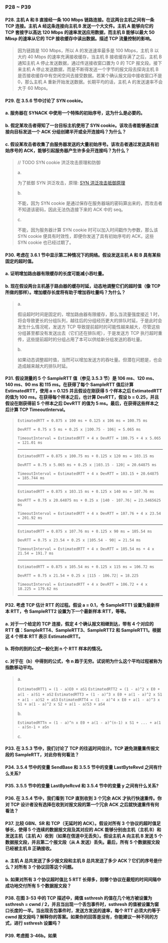 ### P28 ~ P39

#### P28. 主机 A 和 B 直接经一条 100 Mbps 链路连接。在这两台主机之间有一条 TCP 连接。主机 A 经这条连接向主机 B 发送一个大文件。主机 A 能够向它的 TCP 套接字以高达 120 Mbps 的速率发送应用数据，而主机 B 能够以最大 50 Mbsp 的速率从它的 TCP 接收缓存中读出数据。描述 TCP 流量控制的影响。

> 因为链路是 100 Mbps，所以 A 的发送速率最多是 100 Mbps，主机 B 以大约 40 Mbps 的速率充满接收缓存，当主机 B 接收缓存满了之后，主机 B 通知主机 A 停止发送数据，通过传送接收窗口置为 0 的 TCP 报文段。接下来主机 A 停止发送数据，而是不断得发送一个字节的报文段去探询主机 B 是否接收缓存中有空闲空间去接受数据。若某个确认报文段中接收窗口不是 0，那么主机 A 重新开始发送数据。长期平均的话，主机 A 的发送速率不会大于 60 Mbps。

#### P29. 在 3.5.6 节中讨论了 SYN cookie。
#### a. 服务器在 SYNACK 中使用一个特殊的初始序号，这为什么是必要的。
#### b. 假定某攻击者得知了一台目标主机使用了 SYN cookie。该攻击者能够通过直接向目标发送一个 ACK 分组创建半开或全开连接吗？为什么？
#### c. 假设某攻击者收集了由服务器发送的大量初始序号。该攻击者通过发送具有初始序号的 ACK，能够引起服务器产生许多全开连接吗？为什么？

> // TODO SYN cookie 洪泛攻击原理和防御
>
> a.
> 
> 为了抵御 SYN 洪泛攻击，原理: [SYN 洪泛攻击抵御原理](https://blog.csdn.net/bigtree_3721/article/details/77619119)
> 
> b.
> 
> 不能，因为 SYN cookie 是通过保存在服务器端的密码算出来的，而攻击者不知道该密码，因此无法伪造接下来的 ACK 中的 seq。
> 
> c.
> 
> 不能，因为服务器计算 SYN cookie 时可以加入时间戳作为参数，那么该 SYN cookie 便具有时效性，即便你发送了具有初始序号的 ACK，这些 SYN cookie 也已经过期了。

#### P30. 考虑在 3.6.1 节中显示第二种情况下的网络。假设发送主机 A 和 B 具有某些固定的超时值。
#### a. 证明增加路由器有限缓存的长度可能减小吞吐量。
#### b. 现在假设两台主机基于路由器的缓存时延，动态地调整它们的超时值（像 TCP 所做的那样）。增加缓存长度将有助于增加吞吐量吗？为什么？

> a.
> 
> 假设超时时间是固定的，增加路由器有限缓存，那么当流量强度接近 1 时，将会导致更长的分组队列，越往后的分组经历更大的排队时延，于是此时会发生什么情况呢，发送方 TCP 导致提前超时的可能性越来越大，尽管这些分组甚至都没有发送出去（它们还在排队呢），于是发送方 TCP 执行超时重传，这些提前超时的分组占用了本可以供给新分组发送的吞吐量。
> 
> b.
> 
> 如果动态调整超时值，当然可以增加发送方的吞吐量。但潜在问题是，也会造成越来越大的排队时延。

#### P31. 假设测量的 5 个 SampleRTT 值（参见 3.5.3 节）是 106 ms、120 ms、140 ms、90 ms 和 115 ms。在获得了每个 SampleRTT 值后计算 EstimatedRTT，使用 a = 0.125 并且假设在刚获得 5 个样本之后 EstimatedRTT 的值为 100 ms。在获得每个样本之后，也计算 DevRTT，假设 b = 0.25，并且假设在刚获得前 5 个样本之后 DevRTT 的值为 5 ms。最后，在获得这些样本之后计算 TCP TimeoutInterval。

> `EstimatedRTT = 0.875 x 100 ms + 0.125 x 106 ms = 100.75 ms`
> 
> `DevRTT = 0.75 x 5 ms + 0.25 x |100.75 - 106| = 5.065 ms`
> 
> `TimeoutInterval = EstimatedRTT + 4 x DevRTT = 100.75 + 4 x 5.065  = 121.01 ms`
> 
>  -------------------------------------------------------------
> 
> `EstimatedRTT = 0.875 x 100.75 ms + 0.125 x 120 ms = 103.15 ms`
> 
> `DevRTT = 0.75 x 5.065 ms + 0.25 x |103.15 - 120| = 20.64875 ms`
> 
> `TimeoutInterval = EstimatedRTT + 4 x DevRTT = 103.15 + 20.64875 = 185.744 ms`
> 
>  -------------------------------------------------------------
> 
> `EstimatedRTT = 0.875 x 103.15 ms + 0.125 x 140 ms = 107.76 ms`
> 
> `DevRTT = 0.75 x 20.64875 ms + 0.25 x |140 - 107.76| = 23.5465625 ms`
> 
> `TimeoutInterval = EstimatedRTT + 4 x DevRTT = 107.76 + 4 x 23.54 = 201.92 ms`
> 
>  -------------------------------------------------------------
> 
> `EstimatedRTT = 0.875 x 107.76 ms + 0.125 x 90 ms = 105.54 ms`
> 
> `DevRTT = 0.75 x 23.54 + 0.25 x |105.54 - 90| = 21.54 ms`
> 
> `TimeoutInterval = EstimatedRTT + 4 x DevRTT = 105.54 ms + 4 x 21.54 = 191.7 ms`
> 
>  -------------------------------------------------------------
> 
> `EstimatedRTT = 0.875 x 105.54 ms + 0.125 x 115 ms = 106.72 ms`
> 
> `DevRTT = 0.75 x 21.54 + 0.25 x |115 - 106.72| = 18.225`
> 
> `TimeoutInterval = EstimatedRTT + 4 x DevRTT = 106.72 + 4 x 18.225 = 179.62 ms`
> 
>  -------------------------------------------------------------

#### P32. 考虑 TCP 估计 RTT 的过程。假设 a = 0.1，令 SampleRTT1 设置为最新样本 RTT，令 SampleRTT2 设置为下一个最新样本 RTT，等等。
#### a. 对于一个给定的 TCP 连接，假定 4 个确认报文相继到达，带有 4 个对应的 RTT 值：SampleRTT4、SampleRTT3、SampleRTT2 和 SampleRTT1。根据这 4 个样本 RTT 表示 EstimatedRTT。
#### b. 将你的到的公式一般化到 n 个 RTT 样本的情况。
#### c. 对于在（b）中得到的公式，令 n 趋于无穷。试说明为什么这个平均过程被称为指数移动平均。

> a.
> 
> `EstimatedRTT1 = (1 - a)E0 + aS1`
> `EstimatedRTT2 = (1 - a)^2 x E0 + a(1 - a)S1 + aS2`
> `EstimatedRTT3 = (1 - a)^3 x E0 + a(1 - a)^2 x S1 + a(1 - a)S2 + aS3`
> `EstimatedRTT4 = (1 - a)^4 x E0 + a(1 - a)^3 x S1 + a(1 - a)^2 x S2 + a(1 - a)S3 + aS4`
> 
> 
> b.
> 
> `EstimatedRTTn = (1 - a)^n x E0 + a(1 - a)^(n-1) x S1 + ... + a(1 - a)Sn-1 + aSn`
> 
> c.
> 
> 

#### P33. 在 3.5.3 节中，我们讨论了 TCP 的往返时间估计。TCP 避免测量重传报文段的 SampleRTT，对此你有何看法？

#### P34. 3.5.4 节中的变量 SendBase 和 3.5.5 节中的变量 LastByteRevd 之间有什么关系?

#### P35. 3.5.5 节中的变量 LastByteRcvd 和 3.5.4 节中的变量 y 之间有什么关系?

#### P36. 在 3.5.4 节中，我们看到 TCP 直到收到 3 个冗余 ACK 才执行快速重传。你对 TCP 设计者没有选择在收到对报文段的第一个冗余 ACK 之后就快速重传有何看法？

#### P37. 比较 GBN、SR 和 TCP（无延时的 ACK）。假设对所有 3 个协议的超时值足够长，使得 5 个连续的数据报文段及其对应的 ACK 能够分别由主机（主机 B）和发送主机（主机 A）收到（如果在信道中无丢失）。假设主机 A 向主机 B 发送 5 个数据报文段，并且第二个报文段（从 A 发送）丢失。最后，所有 5 个数据报文段已经被主机 B 正确接收。
#### a. 主机 A 总共发送了多少报文段和主机 B 总共发送了多少 ACK？它们的序号是什么？对所有 3 个协议回答这个问题。
#### b. 如果对所有 3 个协议超时值比 5 RTT 长得多，则哪个协议在最短的时间间隔中成功地交付所有 5 个数据报文段？

#### P38. 在图 3-53 中的 TCP 描述中，阈值 ssthresh 的值在几个地方被设置为 ssthresh = cwnd / 2，并且当出现一个丢包事件时，ssthresh 的值被设置为窗口长度的一半。当出现丢包事件时，发送方发送的速率，每个 RTT 必须大约等于 cwnd 报文段吗？解释你的答案。如果你的回答是没有，你能建议一种不同的方式，进行 ssthresh 设置吗？

#### P39. 考虑图 3-46b。如果 